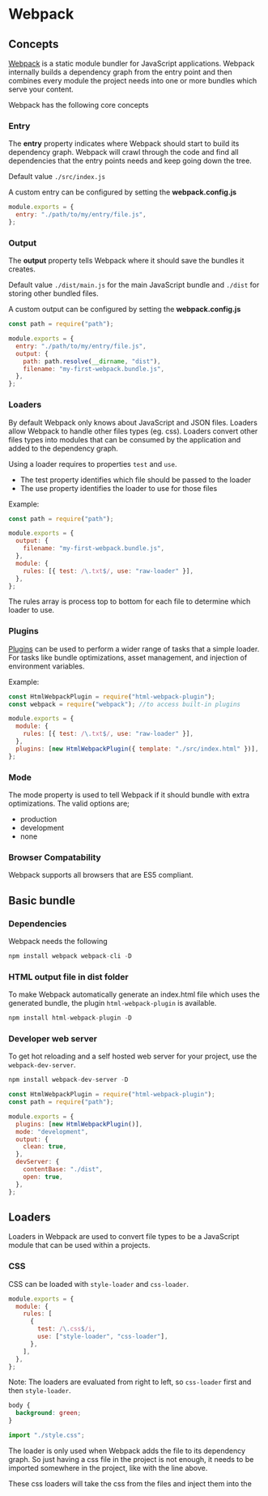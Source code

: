 # Webpack

## Concepts

[Webpack](https://webpack.js.org/) is a static module bundler for JavaScript applications. Webpack internally builds a dependency graph from the entry point and then combines every module the project needs into one or more bundles which serve your content.

Webpack has the following core concepts

### Entry

The **entry** property indicates where Webpack should start to build its dependency graph. Webpack will crawl through the code and find all dependencies that the entry points needs and keep going down the tree.

Default value `./src/index.js`

A custom entry can be configured by setting the **webpack.config.js**

```js
module.exports = {
  entry: "./path/to/my/entry/file.js",
};
```

### Output

The **output** property tells Webpack where it should save the bundles it creates.

Default value `./dist/main.js` for the main JavaScript bundle and `./dist` for storing other bundled files.

A custom output can be configured by setting the **webpack.config.js**

```js
const path = require("path");

module.exports = {
  entry: "./path/to/my/entry/file.js",
  output: {
    path: path.resolve(__dirname, "dist"),
    filename: "my-first-webpack.bundle.js",
  },
};
```

### Loaders

By default Webpack only knows about JavaScript and JSON files. Loaders allow Webpack to handle other files types (eg. css). Loaders convert other files types into modules that can be consumed by the application and added to the dependency graph.

Using a loader requires to properties `test` and `use`.

- The test property identifies which file should be passed to the loader
- The use property identifies the loader to use for those files

Example:

```js
const path = require("path");

module.exports = {
  output: {
    filename: "my-first-webpack.bundle.js",
  },
  module: {
    rules: [{ test: /\.txt$/, use: "raw-loader" }],
  },
};
```

The rules array is process top to bottom for each file to determine which loader to use.

### Plugins

[Plugins](https://webpack.js.org/plugins) can be used to perform a wider range of tasks that a simple loader. For tasks like bundle optimizations, asset management, and injection of environment variables.

Example:

```js
const HtmlWebpackPlugin = require("html-webpack-plugin");
const webpack = require("webpack"); //to access built-in plugins

module.exports = {
  module: {
    rules: [{ test: /\.txt$/, use: "raw-loader" }],
  },
  plugins: [new HtmlWebpackPlugin({ template: "./src/index.html" })],
};
```

### Mode

The mode property is used to tell Webpack if it should bundle with extra optimizations. The valid options are;

- production
- development
- none

### Browser Compatability

Webpack supports all browsers that are ES5 compliant.

## Basic bundle

### Dependencies

Webpack needs the following

```js
npm install webpack webpack-cli -D
```

### HTML output file in dist folder

To make Webpack automatically generate an index.html file which uses the generated bundle, the plugin `html-webpack-plugin` is available.

```js
npm install html-webpack-plugin -D
```

### Developer web server

To get hot reloading and a self hosted web server for your project, use the `webpack-dev-server`.

```js
npm install webpack-dev-server -D
```

```js
const HtmlWebpackPlugin = require("html-webpack-plugin");
const path = require("path");

module.exports = {
  plugins: [new HtmlWebpackPlugin()],
  mode: "development",
  output: {
    clean: true,
  },
  devServer: {
    contentBase: "./dist",
    open: true,
  },
};
```

## Loaders

Loaders in Webpack are used to convert file types to be a JavaScript module that can be used within a projects.

### CSS

CSS can be loaded with `style-loader` and `css-loader`.

```js
module.exports = {
  module: {
    rules: [
      {
        test: /\.css$/i,
        use: ["style-loader", "css-loader"],
      },
    ],
  },
};
```

Note: The loaders are evaluated from right to left, so `css-loader` first and then `style-loader`.

```css
body {
  background: green;
}
```

```js
import "./style.css";
```

The loader is only used when Webpack adds the file to its dependency graph. So just having a css file in the project is not enough, it needs to be imported somewhere in the project, like with the line above.

These css loaders will take the css from the files and inject them into the <style> tag of the html page.

### SASS / LESS

Both [SASS](https://sass-lang.com/) and [LESS](https://lesscss.org/) are css extensions to css, and so to work with Webpack a loader is needed. Once the SASS / LESS has been converted back to css it can then be procesed the same as css.

SASS:

```js
module.exports = {
  module: {
    rules: [
      {
        test: /\.s[ac]ss$/i,
        use: ["style-loader", "css-loader", "sass-loader"],
      },
    ],
  },
};
```

LESS:

```js
module.exports = {
  module: {
    rules: [
      {
        test: /\.s[ac]ss$/i,
        use: ["style-loader", "css-loader", "less-loader"],
      },
    ],
  },
};
```

### Babel

Babel is used to transpile ES6+ JavaScript to work with older browser that don't support ES6.

```js
module: {
  rules: [
    {
      test: /\.(?:js|mjs|cjs)$/,
      exclude: /node_modules/,
      use: {
        loader: "babel-loader",
        options: {
          targets: "defaults",
          presets: [["@babel/preset-env"]],
        },
      },
    },
  ];
}
```

